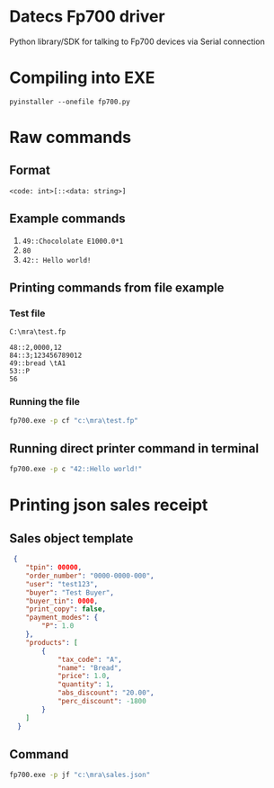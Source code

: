 # Datecs Fp700 driver
Python library/SDK for talking to Fp700 devices via Serial connection

# Compiling into EXE
`pyinstaller --onefile fp700.py`

# Raw commands
## Format
`<code: int>[::<data: string>]`

## Example commands
1. `49::Chocololate E1000.0*1`
2. `80`
3. `42:: Hello world!`

## Printing commands from file example
### Test file
`C:\mra\test.fp`
```text
48::2,0000,12
84::3;123456789012
49::bread \tA1
53::P	
56
```
### Running the file
```bash
fp700.exe -p cf "c:\mra\test.fp"
```

## Running direct printer command in terminal
```bash
fp700.exe -p c "42::Hello world!"
```

# Printing json sales receipt
## Sales object template
```json
 {
    "tpin": 00000,
    "order_number": "0000-0000-000",
    "user": "test123",
    "buyer": "Test Buyer",
    "buyer_tin": 0000,
    "print_copy": false,
    "payment_modes": {
        "P": 1.0
    },
    "products": [
        {
            "tax_code": "A",
            "name": "Bread",
            "price": 1.0,
            "quantity": 1,
            "abs_discount": "20.00",
            "perc_discount": -1800
        }
    ]
  }
```

## Command
```bash
fp700.exe -p jf "c:\mra\sales.json"
```
